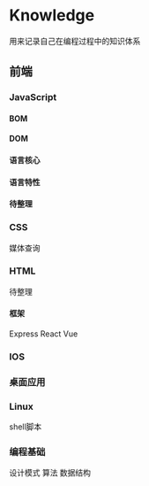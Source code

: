 # Knowledge
用来记录自己在编程过程中的知识体系

## 前端
### JavaScript
#### BOM
#### DOM
#### 语言核心
#### 语言特性
#### 待整理
### CSS
媒体查询
### HTML
待整理
#### 框架
Express
React
Vue

### IOS

### 桌面应用

### Linux
shell脚本

### 编程基础
设计模式
算法
数据结构

